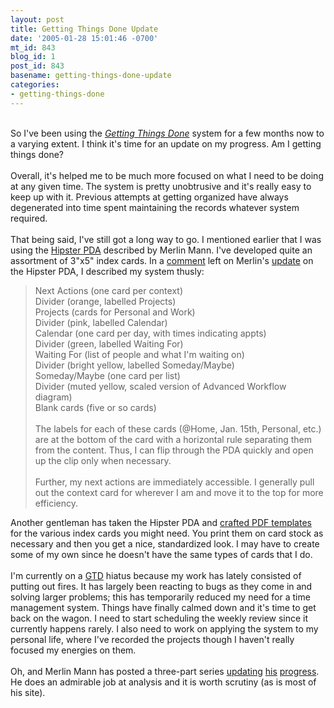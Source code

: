 ```yaml
---
layout: post
title: Getting Things Done Update
date: '2005-01-28 15:01:46 -0700'
mt_id: 843
blog_id: 1
post_id: 843
basename: getting-things-done-update
categories:
- getting-things-done
---
```

<br />So I've been using the <a href="http://www.amazon.com/exec/obidos/ASIN/0142000280/bbrown-20/ref=nosim/" title="Amazon link"><cite>Getting Things Done</cite></a> system for a few months now to a varying extent. I think it's time for an update on my progress. Am I getting things done?<br /><br />Overall, it's helped me to be much more focused on what I need to be doing at any given time. The system is pretty unobtrusive and it's really easy to keep up with it. Previous attempts at getting organized have always degenerated into time spent maintaining the records whatever system required.<br /><br />That being said, I've still got a long way to go. I mentioned earlier that I was using the <a href="http://www.43folders.com/2004/09/introducing_the.html">Hipster PDA</a> described by Merlin Mann. I've developed quite an assortment of 3"x5" index cards. In a <a href="http://www.43folders.com/2005/01/organizing_your.html#c3391270">comment</a> left on Merlin's <a href="http://www.43folders.com/2005/01/organizing_your.html">update</a> on the Hipster PDA, I described my system thusly:<blockquote>Next Actions (one card per context)<br />Divider (orange, labelled Projects)<br />Projects (cards for Personal and Work)<br />Divider (pink, labelled Calendar)<br />Calendar (one card per day, with times indicating appts)<br />Divider (green, labelled Waiting For)<br />Waiting For (list of people and what I'm waiting on)<br />Divider (bright yellow, labelled Someday/Maybe)<br />Someday/Maybe (one card per list)<br />Divider (muted yellow, scaled version of Advanced Workflow diagram)<br />Blank cards (five or so cards)<br /><br />The labels for each of these cards (@Home, Jan. 15th, Personal, etc.) are at the bottom of the card with a horizontal rule separating them from the content. Thus, I can flip through the PDA quickly and open up the clip only when necessary.<br /><br />Further, my next actions are immediately accessible. I generally pull out the context card for wherever I am and move it to the top for more efficiency.</blockquote>Another gentleman has taken the Hipster PDA and <a href="http://www.cis.rit.edu/~jerry/Text/hipster/">crafted PDF templates</a> for the various index cards you might need. You print them on card stock as necessary and then you get a nice, standardized look. I may have to create some of my own since he doesn't have the same types of cards that I do.<br /><br />I'm currently on a <a href="http://www.davidco.com/what_is_gtd.php">GTD</a> hiatus because my work has lately consisted of putting out fires. It has largely been reacting to bugs as they come in and solving larger problems; this has temporarily reduced my need for a time management system. Things have finally calmed down and it's time to get back on the wagon. I need to start scheduling the weekly review since it currently happens rarely. I also need to work on applying the system to my personal life, where I've recorded the projects though I haven't really focused my energies on them.<br /><br />Oh, and Merlin Mann has posted a three-part series <a href="http://www.43folders.com/2004/12/a_year_of_getti.html">updating</a> <a href="http://www.43folders.com/2004/12/a_year_of_getti_1.html">his</a> <a href="http://www.43folders.com/2004/12/a_year_of_getti_2.html">progress</a>. He does an admirable job at analysis and it is worth scrutiny (as is most of his site).<br /><br /><br />
